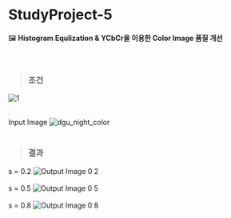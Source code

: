 # StudyProject-5
🖼 <strong>Histogram Equlization &amp; YCbCr을 이용한 Color Image 품질 개선</strong><br><br><br>

> ### 조건
![1](https://user-images.githubusercontent.com/76520025/116525224-44e0fb80-a913-11eb-9e70-e9df24f1d89f.JPG)<br/><br/>

Input Image
![dgu_night_color](https://user-images.githubusercontent.com/76520025/116525204-3e528400-a913-11eb-8e47-25a38a527e7a.png)<br/><br/>

> ### 결과
s = 0.2
![Output Image 0 2](https://user-images.githubusercontent.com/76520025/116525208-401c4780-a913-11eb-9dcb-e14ae760defa.png)<br/><br/>
s = 0.5
![Output Image 0 5](https://user-images.githubusercontent.com/76520025/116525210-40b4de00-a913-11eb-96b7-ea82584f95a6.png)<br/><br/>
s = 0.8
![Output Image 0 8](https://user-images.githubusercontent.com/76520025/116525219-43afce80-a913-11eb-8256-87d3ed05674b.png)<br/><br/>

